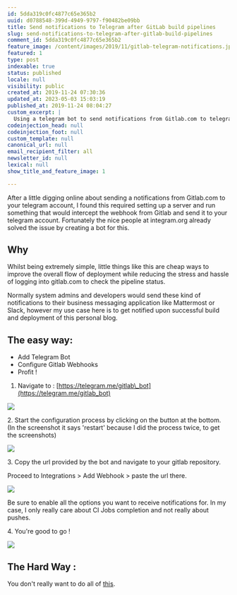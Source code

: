 ```yaml
---
id: 5dda319c0fc4877c65e365b2
uuid: d0788548-399d-4949-9797-f90482be09bb
title: Send notifications to Telegram after GitLab build pipelines
slug: send-notifications-to-telegram-after-gitlab-build-pipelines
comment_id: 5dda319c0fc4877c65e365b2
feature_image: /content/images/2019/11/gitlab-telegram-notifications.jpg
featured: 1
type: post
indexable: true
status: published
locale: null
visibility: public
created_at: 2019-11-24 07:30:36
updated_at: 2023-05-03 15:03:19
published_at: 2019-11-24 08:04:27
custom_excerpt: |
  Using a telegram bot to send notifications from Gitlab.com to telegram
codeinjection_head: null
codeinjection_foot: null
custom_template: null
canonical_url: null
email_recipient_filter: all
newsletter_id: null
lexical: null
show_title_and_feature_image: 1

---
```


After a little digging online about sending a notifications from Gitlab.com to your telegram account, I found this required setting up a server and run something that would intercept the webhook from Gitlab and send it to your telegram account. Fortunately the nice people at integram.org already solved the issue by creating a bot for this.

## Why

Whilst being extremely simple, little things like this are cheap ways to improve the overall flow of deployment while reducing the stress and hassle of logging into gitlab.com to check the pipeline status.

Normally system admins and developers would send these kind of notifications to their business messaging application like Mattermost or Slack, however my use case here is to get notified upon successful build and deployment of this personal blog.

## The easy way:

*   Add Telegram Bot
*   Configure Gitlab Webhooks
*   Profit !

1.  Navigate to : [https://telegram.me/gitlab\_bot](https://telegram.me/gitlab_bot)

![](/content/images/2019/11/Screenshot-2019-11-24-at-11.46.56.jpg)

2\. Start the configuration process by clicking on the button at the bottom. (In the screenshot it says 'restart' because I did the process twice, to get the screenshots)

![](/content/images/2019/11/Screenshot-2019-11-24-at-11.48.02.jpg)

3\. Copy the url provided by the bot and navigate to your gitlab repository.

Proceed to Integrations > Add Webhook > paste the url there.

![](/content/images/2019/11/Screenshot-2019-11-24-at-11.48.54.jpg)

Be sure to enable all the options you want to receive notifications for. In my case, I only really care about CI Jobs completion and not really about pushes.

4\. You're good to go !

![](/content/images/2019/11/Screenshot-2019-11-24-at-11.49.37.jpg)

## The Hard Way :

You don't really want to do all of [this](https://core.telegram.org/bots/webhooks).